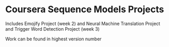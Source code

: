 # Coursera Sequence Models Projects

Includes Emojify Project (week 2) and Neural Machine Translation Project and Trigger Word Detection Project (week 3)

Work can be found in highest version number
